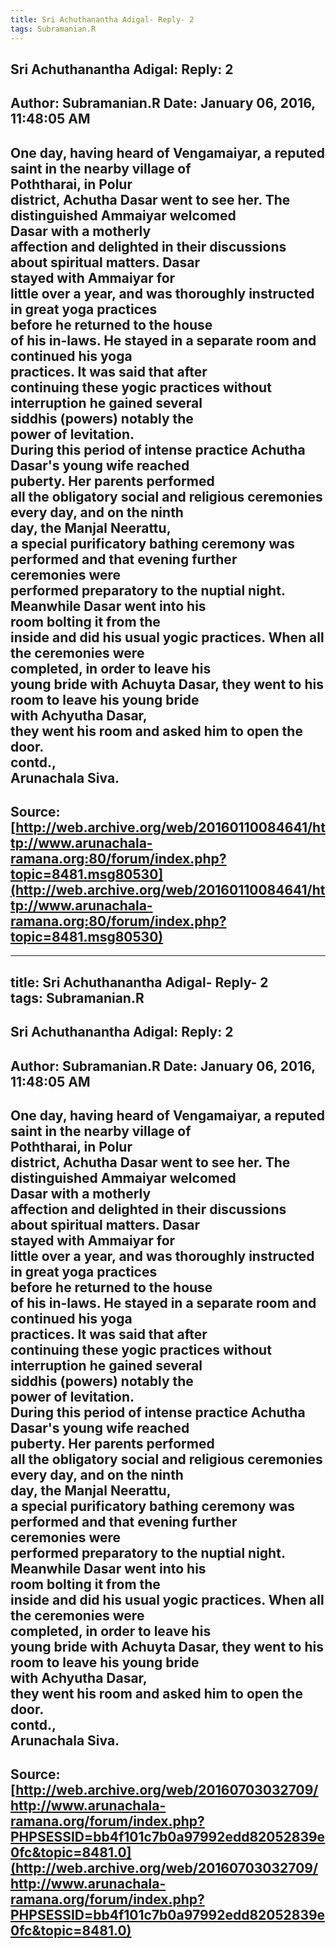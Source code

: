 ```yaml
--- 
title: Sri Achuthanantha Adigal- Reply- 2   
tags: Subramanian.R  
---  
```

##  Sri Achuthanantha Adigal: Reply: 2  
Author: Subramanian.R       Date: January 06, 2016, 11:48:05 AM  
---  
One day, having heard of Vengamaiyar, a reputed saint in the nearby village of  
Poththarai, in Polur   
district, Achutha Dasar went to see her. The distinguished Ammaiyar welcomed  
Dasar with a motherly   
affection and delighted in their discussions about spiritual matters. Dasar  
stayed with Ammaiyar for   
little over a year, and was thoroughly instructed in great yoga practices  
before he returned to the house   
of his in-laws. He stayed in a separate room and continued his yoga  
practices. It was said that after   
continuing these yogic practices without interruption he gained several  
siddhis (powers) notably the   
power of levitation.   
During this period of intense practice Achutha Dasar's young wife reached  
puberty. Her parents performed   
all the obligatory social and religious ceremonies every day, and on the ninth  
day, the Manjal Neerattu,   
a special purificatory bathing ceremony was performed and that evening further  
ceremonies were   
performed preparatory to the nuptial night. Meanwhile Dasar went into his  
room bolting it from the   
inside and did his usual yogic practices. When all the ceremonies were  
completed, in order to leave his   
young bride with Achuyta Dasar, they went to his room to leave his young bride  
with Achyutha Dasar,   
they went his room and asked him to open the door.   
contd.,   
Arunachala Siva.
 ---  
Source:[http://web.archive.org/web/20160110084641/http://www.arunachala-ramana.org:80/forum/index.php?topic=8481.msg80530](http://web.archive.org/web/20160110084641/http://www.arunachala-ramana.org:80/forum/index.php?topic=8481.msg80530)   
---  

--- 
title: Sri Achuthanantha Adigal- Reply- 2   
tags: Subramanian.R  
---  
##  Sri Achuthanantha Adigal: Reply: 2  
Author: Subramanian.R       Date: January 06, 2016, 11:48:05 AM  
---  
One day, having heard of Vengamaiyar, a reputed saint in the nearby village of  
Poththarai, in Polur   
district, Achutha Dasar went to see her. The distinguished Ammaiyar welcomed  
Dasar with a motherly   
affection and delighted in their discussions about spiritual matters. Dasar  
stayed with Ammaiyar for   
little over a year, and was thoroughly instructed in great yoga practices  
before he returned to the house   
of his in-laws. He stayed in a separate room and continued his yoga  
practices. It was said that after   
continuing these yogic practices without interruption he gained several  
siddhis (powers) notably the   
power of levitation.   
During this period of intense practice Achutha Dasar's young wife reached  
puberty. Her parents performed   
all the obligatory social and religious ceremonies every day, and on the ninth  
day, the Manjal Neerattu,   
a special purificatory bathing ceremony was performed and that evening further  
ceremonies were   
performed preparatory to the nuptial night. Meanwhile Dasar went into his  
room bolting it from the   
inside and did his usual yogic practices. When all the ceremonies were  
completed, in order to leave his   
young bride with Achuyta Dasar, they went to his room to leave his young bride  
with Achyutha Dasar,   
they went his room and asked him to open the door.   
contd.,   
Arunachala Siva.
 ---  
Source:[http://web.archive.org/web/20160703032709/http://www.arunachala-ramana.org/forum/index.php?PHPSESSID=bb4f101c7b0a97992edd82052839e0fc&topic=8481.0](http://web.archive.org/web/20160703032709/http://www.arunachala-ramana.org/forum/index.php?PHPSESSID=bb4f101c7b0a97992edd82052839e0fc&topic=8481.0)   
---  

